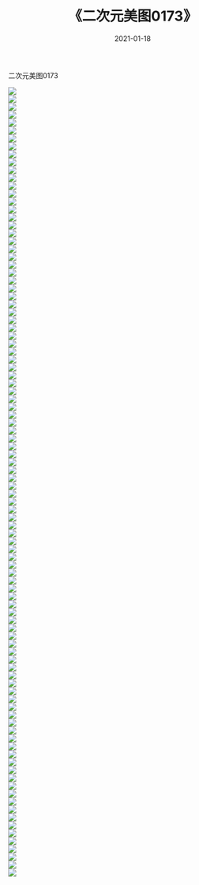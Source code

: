 ﻿---
layout: post
title:  《二次元美图0173》
date:   2021-01-18
img: http://imgx.orgx.ga/二次元/2021/二次元美图0173/000.jpg
categories: [美女, 清纯, 唯美]
---

二次元美图0173

 ![](http://imgx.orgx.ga/二次元/2021/二次元美图0173/001.jpg) <br>![](http://imgx.orgx.ga/二次元/2021/二次元美图0173/002.jpg) <br>![](http://imgx.orgx.ga/二次元/2021/二次元美图0173/003.jpg) <br>![](http://imgx.orgx.ga/二次元/2021/二次元美图0173/004.jpg) <br>![](http://imgx.orgx.ga/二次元/2021/二次元美图0173/005.jpg) <br>![](http://imgx.orgx.ga/二次元/2021/二次元美图0173/006.jpg) <br>![](http://imgx.orgx.ga/二次元/2021/二次元美图0173/007.jpg) <br>![](http://imgx.orgx.ga/二次元/2021/二次元美图0173/008.jpg) <br>![](http://imgx.orgx.ga/二次元/2021/二次元美图0173/009.jpg) <br>![](http://imgx.orgx.ga/二次元/2021/二次元美图0173/010.jpg) <br>![](http://imgx.orgx.ga/二次元/2021/二次元美图0173/011.jpg) <br>![](http://imgx.orgx.ga/二次元/2021/二次元美图0173/012.jpg) <br>![](http://imgx.orgx.ga/二次元/2021/二次元美图0173/013.jpg) <br>![](http://imgx.orgx.ga/二次元/2021/二次元美图0173/014.jpg) <br>![](http://imgx.orgx.ga/二次元/2021/二次元美图0173/015.jpg) <br>![](http://imgx.orgx.ga/二次元/2021/二次元美图0173/016.jpg) <br>![](http://imgx.orgx.ga/二次元/2021/二次元美图0173/017.jpg) <br>![](http://imgx.orgx.ga/二次元/2021/二次元美图0173/018.jpg) <br>![](http://imgx.orgx.ga/二次元/2021/二次元美图0173/019.jpg) <br>![](http://imgx.orgx.ga/二次元/2021/二次元美图0173/020.jpg) <br>![](http://imgx.orgx.ga/二次元/2021/二次元美图0173/021.jpg) <br>![](http://imgx.orgx.ga/二次元/2021/二次元美图0173/022.jpg) <br>![](http://imgx.orgx.ga/二次元/2021/二次元美图0173/023.jpg) <br>![](http://imgx.orgx.ga/二次元/2021/二次元美图0173/024.jpg) <br>![](http://imgx.orgx.ga/二次元/2021/二次元美图0173/025.jpg) <br>![](http://imgx.orgx.ga/二次元/2021/二次元美图0173/026.jpg) <br>![](http://imgx.orgx.ga/二次元/2021/二次元美图0173/027.jpg) <br>![](http://imgx.orgx.ga/二次元/2021/二次元美图0173/028.jpg) <br>![](http://imgx.orgx.ga/二次元/2021/二次元美图0173/029.jpg) <br>![](http://imgx.orgx.ga/二次元/2021/二次元美图0173/030.jpg) <br>![](http://imgx.orgx.ga/二次元/2021/二次元美图0173/031.jpg) <br>![](http://imgx.orgx.ga/二次元/2021/二次元美图0173/032.jpg) <br>![](http://imgx.orgx.ga/二次元/2021/二次元美图0173/033.jpg) <br>![](http://imgx.orgx.ga/二次元/2021/二次元美图0173/034.jpg) <br>![](http://imgx.orgx.ga/二次元/2021/二次元美图0173/035.jpg) <br>![](http://imgx.orgx.ga/二次元/2021/二次元美图0173/036.jpg) <br>![](http://imgx.orgx.ga/二次元/2021/二次元美图0173/037.jpg) <br>![](http://imgx.orgx.ga/二次元/2021/二次元美图0173/038.jpg) <br>![](http://imgx.orgx.ga/二次元/2021/二次元美图0173/039.jpg) <br>![](http://imgx.orgx.ga/二次元/2021/二次元美图0173/040.jpg) <br>![](http://imgx.orgx.ga/二次元/2021/二次元美图0173/041.jpg) <br>![](http://imgx.orgx.ga/二次元/2021/二次元美图0173/042.jpg) <br>![](http://imgx.orgx.ga/二次元/2021/二次元美图0173/043.jpg) <br>![](http://imgx.orgx.ga/二次元/2021/二次元美图0173/044.jpg) <br>![](http://imgx.orgx.ga/二次元/2021/二次元美图0173/045.jpg) <br>![](http://imgx.orgx.ga/二次元/2021/二次元美图0173/046.jpg) <br>![](http://imgx.orgx.ga/二次元/2021/二次元美图0173/047.jpg) <br>![](http://imgx.orgx.ga/二次元/2021/二次元美图0173/048.jpg) <br>![](http://imgx.orgx.ga/二次元/2021/二次元美图0173/049.jpg) <br>![](http://imgx.orgx.ga/二次元/2021/二次元美图0173/050.jpg) <br>![](http://imgx.orgx.ga/二次元/2021/二次元美图0173/051.jpg) <br>![](http://imgx.orgx.ga/二次元/2021/二次元美图0173/052.jpg) <br>![](http://imgx.orgx.ga/二次元/2021/二次元美图0173/053.jpg) <br>![](http://imgx.orgx.ga/二次元/2021/二次元美图0173/054.jpg) <br>![](http://imgx.orgx.ga/二次元/2021/二次元美图0173/055.jpg) <br>![](http://imgx.orgx.ga/二次元/2021/二次元美图0173/056.jpg) <br>![](http://imgx.orgx.ga/二次元/2021/二次元美图0173/057.jpg) <br>![](http://imgx.orgx.ga/二次元/2021/二次元美图0173/058.jpg) <br>![](http://imgx.orgx.ga/二次元/2021/二次元美图0173/059.jpg) <br>![](http://imgx.orgx.ga/二次元/2021/二次元美图0173/060.jpg) <br>![](http://imgx.orgx.ga/二次元/2021/二次元美图0173/061.jpg) <br>![](http://imgx.orgx.ga/二次元/2021/二次元美图0173/062.jpg) <br>![](http://imgx.orgx.ga/二次元/2021/二次元美图0173/063.jpg) <br>![](http://imgx.orgx.ga/二次元/2021/二次元美图0173/064.jpg) <br>![](http://imgx.orgx.ga/二次元/2021/二次元美图0173/065.jpg) <br>![](http://imgx.orgx.ga/二次元/2021/二次元美图0173/066.jpg) <br>![](http://imgx.orgx.ga/二次元/2021/二次元美图0173/067.jpg) <br>![](http://imgx.orgx.ga/二次元/2021/二次元美图0173/068.jpg) <br>![](http://imgx.orgx.ga/二次元/2021/二次元美图0173/069.jpg) <br>![](http://imgx.orgx.ga/二次元/2021/二次元美图0173/070.jpg) <br>![](http://imgx.orgx.ga/二次元/2021/二次元美图0173/071.jpg) <br>![](http://imgx.orgx.ga/二次元/2021/二次元美图0173/072.jpg) <br>![](http://imgx.orgx.ga/二次元/2021/二次元美图0173/073.jpg) <br>![](http://imgx.orgx.ga/二次元/2021/二次元美图0173/074.jpg) <br>![](http://imgx.orgx.ga/二次元/2021/二次元美图0173/075.jpg) <br>![](http://imgx.orgx.ga/二次元/2021/二次元美图0173/076.jpg) <br>![](http://imgx.orgx.ga/二次元/2021/二次元美图0173/077.jpg) <br>![](http://imgx.orgx.ga/二次元/2021/二次元美图0173/078.jpg) <br>![](http://imgx.orgx.ga/二次元/2021/二次元美图0173/079.jpg) <br>![](http://imgx.orgx.ga/二次元/2021/二次元美图0173/080.jpg) <br>![](http://imgx.orgx.ga/二次元/2021/二次元美图0173/081.jpg) <br>![](http://imgx.orgx.ga/二次元/2021/二次元美图0173/082.jpg) <br>![](http://imgx.orgx.ga/二次元/2021/二次元美图0173/083.jpg) <br>![](http://imgx.orgx.ga/二次元/2021/二次元美图0173/084.jpg) <br>![](http://imgx.orgx.ga/二次元/2021/二次元美图0173/085.jpg) <br>![](http://imgx.orgx.ga/二次元/2021/二次元美图0173/086.jpg) <br>![](http://imgx.orgx.ga/二次元/2021/二次元美图0173/087.jpg) <br>![](http://imgx.orgx.ga/二次元/2021/二次元美图0173/088.jpg) <br>![](http://imgx.orgx.ga/二次元/2021/二次元美图0173/089.jpg) <br>![](http://imgx.orgx.ga/二次元/2021/二次元美图0173/090.jpg) <br>![](http://imgx.orgx.ga/二次元/2021/二次元美图0173/091.jpg) <br>![](http://imgx.orgx.ga/二次元/2021/二次元美图0173/092.jpg) <br>![](http://imgx.orgx.ga/二次元/2021/二次元美图0173/093.jpg) <br>![](http://imgx.orgx.ga/二次元/2021/二次元美图0173/094.jpg) <br>![](http://imgx.orgx.ga/二次元/2021/二次元美图0173/095.jpg) <br>![](http://imgx.orgx.ga/二次元/2021/二次元美图0173/096.jpg) <br>![](http://imgx.orgx.ga/二次元/2021/二次元美图0173/097.jpg) <br>![](http://imgx.orgx.ga/二次元/2021/二次元美图0173/098.jpg) <br>![](http://imgx.orgx.ga/二次元/2021/二次元美图0173/099.jpg) <br>![](http://imgx.orgx.ga/二次元/2021/二次元美图0173/100.jpg) <br>